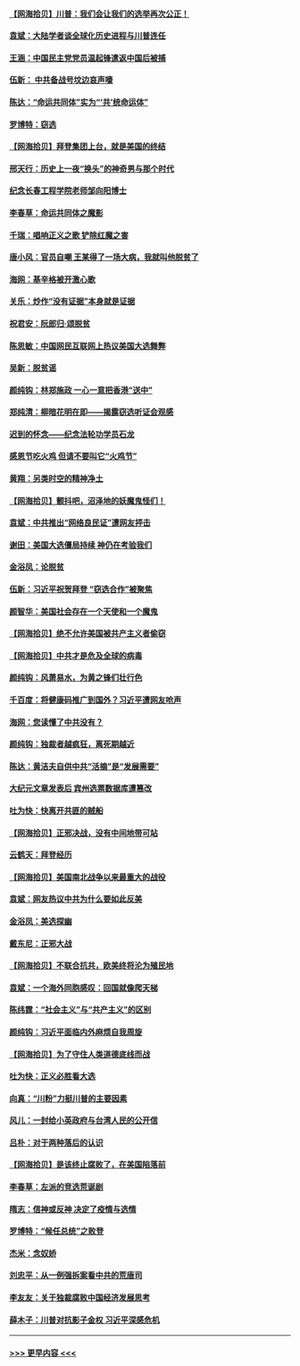 #### [【网海拾贝】川普：我们会让我们的选举再次公正！](../pages/nsc993/n12594930.md?t=12041651) 
#### [袁斌：大陆学者谈全球化历史进程与川普连任](../pages/nsc993/n12594690.md?t=12041651) 
#### [王涵：中国民主党党员温起锋遣返中国后被捕](../pages/nsc993/n12594540.md?t=12041651) 
#### [伍新： 中共备战号坟边哀声嚎](../pages/nsc993/n12593086.md?t=12041651) 
#### [陈达：“命运共同体”实为“‘共’统命运体”](../pages/nsc993/n12590865.md?t=12041651) 
#### [罗博特：窃选](../pages/nsc993/n12590619.md?t=12041651) 
#### [【网海拾贝】拜登集团上台，就是美国的终结](../pages/nsc993/n12589725.md?t=12041651) 
#### [邢天行：历史上一夜“换头”的神奇男与那个时代](../pages/nsc993/n12589424.md?t=12041651) 
#### [纪念长春工程学院老师邹向阳博士](../pages/nsc993/n12585390.md?t=12041651) 
#### [李春草：命运共同体之魔影](../pages/nsc993/n12585026.md?t=12041651) 
#### [千瑞：唱响正义之歌 铲除红魔之害](../pages/nsc993/n12585002.md?t=12041651) 
#### [唐小风：官员自嘲 王某得了一场大病，我就叫他脱贫了](../pages/nsc993/n12584981.md?t=12041651) 
#### [海网：基辛格被开激心歌](../pages/nsc993/n12584946.md?t=12041651) 
#### [关乐：炒作“没有证据”本身就是证据](../pages/nsc993/n12583146.md?t=12041651) 
#### [祝君安：阮郎归‧颂脱贫](../pages/nsc993/n12583119.md?t=12041651) 
#### [陈思敏：中国网民互联网上热议美国大选舞弊](../pages/nsc993/n12582845.md?t=12041651) 
#### [吴新：脱贫谣](../pages/nsc993/n12580839.md?t=12041651) 
#### [颜纯钩：林郑施政 一心一意把香港“送中”](../pages/nsc993/n12580805.md?t=12041651) 
#### [郑纯清：柳暗花明在即——揭露窃选听证会观感](../pages/nsc993/n12580795.md?t=12041651) 
#### [迟到的怀念——纪念法轮功学员石龙](../pages/nsc993/n12580245.md?t=12041651) 
#### [感恩节吃火鸡  但请不要叫它“火鸡节”](../pages/nsc993/n12580252.md?t=12041651) 
#### [黄翔：另类时空的精神净土](../pages/nsc993/n12578638.md?t=12041651) 
#### [【网海拾贝】颤抖吧，沼泽地的妖魔鬼怪们！](../pages/nsc993/n12578552.md?t=12041651) 
#### [袁斌：中共推出“网络良民证”遭网友抨击](../pages/nsc993/n12578511.md?t=12041651) 
#### [谢田：美国大选僵局持续 神仍在考验我们](../pages/nsc993/n12577432.md?t=12041651) 
#### [金浴凤：论脱贫](../pages/nsc993/n12576386.md?t=12041651) 
#### [伍新：习近平祝贺拜登 “窃选合作”被聚焦](../pages/nsc993/n12576358.md?t=12041651) 
#### [颜智华：美国社会存在一个天使和一个魔鬼](../pages/nsc993/n12574299.md?t=12041651) 
#### [【网海拾贝】绝不允许美国被共产主义者偷窃](../pages/nsc993/n12573396.md?t=12041651) 
#### [【网海拾贝】中共才是危及全球的病毒](../pages/nsc993/n12571204.md?t=12041651) 
#### [颜纯钩：风萧易水，为黄之锋们壮行色](../pages/nsc993/n12571487.md?t=12041651) 
#### [千百度：将健康码推广到国外？习近平遭网友呛声](../pages/nsc993/n12570808.md?t=12041651) 
#### [海网：您读懂了中共没有？](../pages/nsc993/n12570487.md?t=12041651) 
#### [颜纯钩：独裁者越疯狂，离死期越近](../pages/nsc993/n12569055.md?t=12041651) 
#### [陈达：黄洁夫自供中共“活摘”是“发展需要”](../pages/nsc993/n12568541.md?t=12041651) 
#### [大纪元文章发表后 宾州选票数据库遭篡改](../pages/nsc993/n12568105.md?t=12041651) 
#### [吐为快：快离开共匪的贼船](../pages/nsc993/n12568462.md?t=12041651) 
#### [【网海拾贝】正邪决战，没有中间地带可站](../pages/nsc993/n12568439.md?t=12041651) 
#### [云鹤天：拜登经历](../pages/nsc993/n12567294.md?t=12041651) 
#### [【网海拾贝】美国南北战争以来最重大的战役](../pages/nsc993/n12567247.md?t=12041651) 
#### [袁斌：网友热议中共为什么要如此反美](../pages/nsc993/n12567162.md?t=12041651) 
#### [金浴凤：美选探幽](../pages/nsc993/n12567147.md?t=12041651) 
#### [戴东尼：正邪大战](../pages/nsc993/n12567033.md?t=12041651) 
#### [【网海拾贝】不联合抗共，欧美终将沦为殖民地](../pages/nsc993/n12565068.md?t=12041651) 
#### [袁斌：一个海外同胞感叹：回国就像爬天梯](../pages/nsc993/n12564986.md?t=12041651) 
#### [陈纬霆：“社会主义”与“共产主义”的区别](../pages/nsc993/n12562417.md?t=12041651) 
#### [颜纯钩：习近平面临内外麻烦自我周旋](../pages/nsc993/n12563356.md?t=12041651) 
#### [【网海拾贝】为了守住人类道德底线而战](../pages/nsc993/n12562542.md?t=12041651) 
#### [吐为快：正义必胜看大选](../pages/nsc993/n12561967.md?t=12041651) 
#### [向真：“川粉”力挺川普的主要因素](../pages/nsc993/n12560774.md?t=12041651) 
#### [风儿：一封给小英政府与台湾人民的公开信](../pages/nsc993/n12560581.md?t=12041651) 
#### [吕朴：对于两种落后的认识](../pages/nsc993/n12560492.md?t=12041651) 
#### [【网海拾贝】是该终止腐败了，在美国陷落前](../pages/nsc993/n12559936.md?t=12041651) 
#### [李春草：左派的竞选荒诞剧](../pages/nsc993/n12558380.md?t=12041651) 
#### [隋志：信神或反神 决定了疫情与选情](../pages/nsc993/n12558255.md?t=12041651) 
#### [罗博特：“候任总统”之败登](../pages/nsc993/n12558189.md?t=12041651) 
#### [杰米：念奴娇](../pages/nsc993/n12558174.md?t=12041651) 
#### [刘忠平：从一例强拆案看中共的荒唐司](../pages/nsc993/n12558036.md?t=12041651) 
#### [李友友：关于独裁腐败中国经济发展思考](../pages/nsc993/n12558004.md?t=12041651) 
#### [薛木子：川普对抗影子金权 习近平深感危机](../pages/nsc993/n12557342.md?t=12041651) 

----
#### [ >>> 更早内容 <<< ](../indexes/nsc993-earlier.md)

